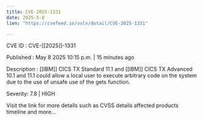 ```yaml
---
title: CVE-2025-1331
date: 2025-5-8
lien: "https://cvefeed.io/vuln/detail/CVE-2025-1331"

---
```


CVE ID : CVE-[[2025]]-1331

Published :  May 8
2025
10:15 p.m. | 15 minutes ago

Description :  [[IBM]] CICS TX Standard 11.1 and  [[IBM]] CICS TX Advanced 10.1 and 11.1 could allow a local user to execute arbitrary code on the system due to the use of unsafe use of the gets function.

Severity: 7.8 | HIGH

Visit the link for more details
such as CVSS details
affected products
timeline
and more...
